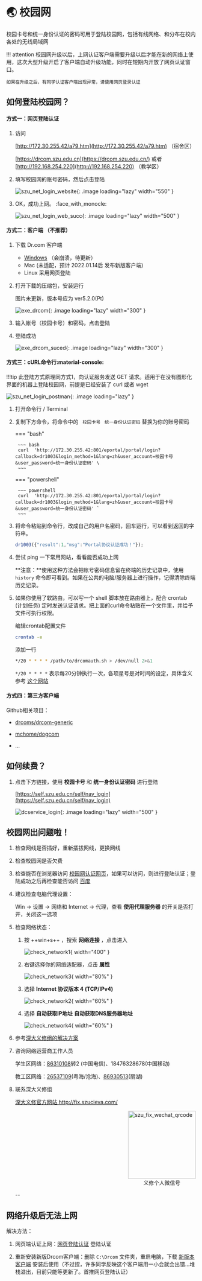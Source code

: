 # :earth_asia: 校园网

校园卡号和统一身份认证的密码可用于登陆校园网，包括有线网络、和分布在校内各处的无线局域网

!!! attention
    校园网升级以后，上网认证客户端需要升级以后才能在新的网络上使用，这次大型升级开启了客户端自动升级功能，同时在短期内开放了网页认证窗口。

    如果在升级之后，有同学认证客户端出现异常，请使用网页登录认证

## 如何登陆校园网？

#### 方式一：网页登陆认证

 1. 访问 

    [http://172.30.255.42/a79.htm](http://172.30.255.42/a79.htm) （宿舍区）

    [https://drcom.szu.edu.cn](https://drcom.szu.edu.cn/)  或者 [http://192.168.254.220](http://192.168.254.220)   （教学区）

 2. 填写校园网的账号密码，然后点击登陆

    ![szu_net_login_website](https://storage.szulib.top/szulib/fires-docs/images/szu_net_login_website.png){: .image  loading="lazy" width="550" }

 3. OK，成功上网。 :face_with_monocle:

    ![szu_net_login_web_succ](https://storage.szulib.top/szulib/fires-docs/images/szu_net_login_web_succ.png){: .image  loading="lazy" width="500" }

#### 方式二：客户端 （不推荐）

1. 下载 Dr.com 客户端
    * [Windows](http://172.30.255.44/DrCOM_SZU_CMCT4Windows.zip) （会崩溃，待更新）
    * Mac (未适配，预计 2022.01.14后 发布新版客户端)
    * Linux 采用网页登陆



2. 打开下载的压缩包，安装运行 
   
    图片未更新，版本号应为 ver5.2.0(Pt)
    
    ![exe_drcom](https://storage.szulib.top/szulib/fires-docs/images/exe_drcom.png){: .image  loading="lazy" width="300" }
    
3. 输入帐号（校园卡号）和密码，点击登陆

4. 登陆成功

    ![exe_drcom_suced](https://storage.szulib.top/szulib/fires-docs/images/exe_drcom_suced.png){: .image  loading="lazy" width="300" }

#### 方式三：cURL命令行:material-console:

!!!tip 
    此登陆方式原理同方式1，向认证服务发送 GET 请求。适用于在没有图形化界面的机器上登陆校园网，前提是已经安装了 curl 或者 wget

![szu_net_login_postman](https://storage.szulib.top/szulib/fires-docs/images/szu_net_login_pm.png){: .image  loading="lazy" }



1. 打开命令行 / Terminal

2. 复制下方命令，将命令中的 ` 校园卡号` ` 统一身份认证密码` 替换为你的账号密码
   
    ===  "bash"
    
        ~~~ bash
        curl  'http://172.30.255.42:801/eportal/portal/login?callback=dr1003&login_method=1&lang=zh&user_account=校园卡号&user_password=统一身份认证密码' \
        ~~~
    
    ===  "powershell"

        ~~~ powershell
        curl  'http://172.30.255.42:801/eportal/portal/login?callback=dr1003&login_method=1&lang=zh&user_account=校园卡号&user_password=统一身份认证密码' `
        ~~~
    
3. 将命令粘贴到命令行，改成自己的用户名密码，回车运行，可以看到返回的字符串。

    ```javascript
    dr1003({"result":1,"msg":"Portal协议认证成功！"});
    ```
    
4. 尝试 ping 一下常用网站，看看能否成功上网

   
	**注意：**使用这种方法会把账号密码信息留在终端的历史记录中，使用 `history` 命令即可看到。如果在公共的电脑/服务器上进行操作，记得清除终端历史记录。


5. 如果你使用了软路由，可以写一个 shell 脚本放在路由器上，配合 crontab (计划任务) 定时发送认证请求。把上面的curl命令粘贴在一个文件里，并给予文件可执行权限。

	编辑crontab配置文件

    ```bash
    crontab -e
    ```

	添加一行

    ```bash
    */20 * * * * /path/to/drcomauth.sh > /dev/null 2>&1
    ```

    ` */20 * * * * ` 表示每20分钟执行一次，各项星号是对时间的设定，具体含义参考 [这个网站](https://crontab.guru/)





#### 方式四：第三方客户端



Github相关项目：

* [drcoms/drcom-generic](https://github.com/drcoms/drcom-generic)

* [mchome/dogcom](https://github.com/mchome/dogcom)

* ...

  

## 如何续费？

1. 点击下方链接，使用 **校园卡号** 和 **统一身份认证密码** 进行登陆

    [https://self.szu.edu.cn/self/nav_login](https://self.szu.edu.cn/self/nav_login)

    ![dcservice_login](https://storage.szulib.top/szulib/fires-docs/images/dcservice_login.png){: .image  loading="lazy" width="500" }

## 校园网出问题啦！

1. 检查网线是否插好，重新插拔网线，更换网线

2. 检查校园网是否欠费

3. 检查能否在浏览器访问 [校园网认证网页](#web)，如果可以访问，则进行登陆认证；登陆成功之后再检查能否访问 [百度](http://www.baidu.com)

4. 建议检查电脑代理设置：
   
    Win -> 设置 -> 网络和 Internet -> 代理，查看 **使用代理服务器**  的开关是否打开，关闭这一选项

5. 检查网络状态：
   
	1. 按  ++win+s++ ，搜索 **网络连接** ，点击进入
   
		![check_network1](https://storage.szulib.top/szulib/fires-docs/images/check_network1.png){ width="400" }

	2. 右键选择你的网络适配器，点击 **属性**
   
		![check_network3](https://storage.szulib.top/szulib/fires-docs/images/check_network3.png){ width="80%" }

	3. 选择 **Internet 协议版本 4 (TCP/IPv4)**

		![check_network2](https://storage.szulib.top/szulib/fires-docs/images/check_network2.png){ width="60%" }
		
	4. 选择 **自动获取IP地址** **自动获取DNS服务器地址**
		
		![check_network4](https://storage.szulib.top/szulib/fires-docs/images/check_network4.png){ width="60%" }
   
6. 参考[深大义修组的解决方案](https://mp.weixin.qq.com/s?__biz=MzI5ODA2NTA4MQ==&mid=2648803062&idx=1&sn=2fdb3dbf109670b74ce44b2fa1fb0fae)

7. 咨询网络运营商工作人员

    学生区网络：<a href="tel:86310108">86310108</a>转2 (中国电信)、18476328678(中国移动)

    教工区网络：<a href="tel:26537109">26537109</a>(粤海/沧海)、<a href="tel:86930513">86930513</a>(丽湖)

8. 联系深大义修组

    <a href="http://fix.szucieva.com/" target="_blank">深大义修官方网站 http://fix.szucieva.com/</a>
    
    <div class="szufixqrcode" style="">
    <div style="display: flex; flex-direction: column;align-items:center;">
    <img class="image" src="https://storage.szulib.top/szulib/fires-docs/images/szu_fix_wechat_qrcode.webp" alt="szu_fix_wechat_qrcode" style="width:180px;"  />
    <div>义修个人微信号</div>
    </div>
    </div>


    <style>
    .szufixqrcode {
        display: flex;
        flex-direction: row-reverse;
    }
    @media screen and (max-width: 575px) {
    .szufixqrcode {
        display: flex;
        flex-direction: row;
      }
    };
    </style>
    --


## 网络升级后无法上网

解决方法：

1. 网页端认证上网：[网页登陆认证](http://172.30.255.42/a79.htm) 登陆认证

2. 重新安装新版Drcom客户端：删除 `C:\Drcom` 文件夹，重启电脑，下载 [新版本客户端](http://172.30.255.44/DrCOM_SZU_CMCT4Windows.zip) 安装后使用（不过捏，许多同学反映这个客户端用一小会就会出错...堆栈溢出，目前只能等更新了。首推网页登陆认证）

   

   